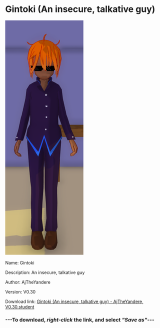 # Gintoki (An insecure, talkative guy)

<img src = "https://raw.githubusercontent.com/Arbiter1223/Daigaku-Gurashi-Custom-Students/master/Students/Files/Gintoki%20(An%20insecure%2C%20talkative%20guy).png">

Name: Gintoki

Description: An insecure, talkative guy

Author: AjTheYandere

Version: V0.30

Download link: <a href="https://raw.githubusercontent.com/Arbiter1223/Daigaku-Gurashi-Custom-Students/master/Students/Files/Gintoki%20(An%20insecure%2C%20talkative%20guy)%20-%20AjTheYandere%2C%20V0.30.student">Gintoki (An insecure, talkative guy) - AjTheYandere, V0.30.student</a>

### ---**To download, _right-click_ the link, and select _"Save as"_**---
